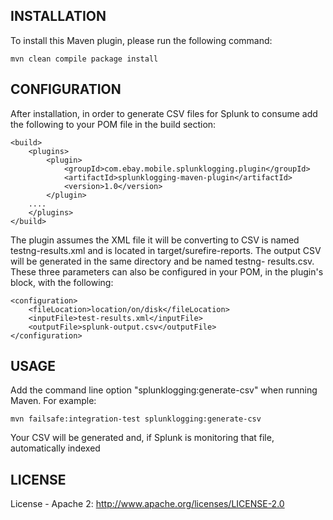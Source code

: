 ## INSTALLATION
To install this Maven plugin, please run the following command:

    mvn clean compile package install


## CONFIGURATION
After installation, in order to generate CSV files for Splunk to consume add the following to your POM file in the build section:

    <build>
        <plugins>
            <plugin>
                <groupId>com.ebay.mobile.splunklogging.plugin</groupId>
                <artifactId>splunklogging-maven-plugin</artifactId>
                <version>1.0</version>
            </plugin>
	    ....
        </plugins>
    </build>

The plugin assumes the XML file it will be converting to CSV is named testng-results.xml and is located in target/surefire-reports.  The output CSV will be generated in the same directory and be named testng-
results.csv.  These three parameters can also be configured in your POM, in the plugin's block, with the following:

    <configuration>
        <fileLocation>location/on/disk</fileLocation>
		<inputFile>test-results.xml</inputFile>
		<outputFile>splunk-output.csv</outputFile>
    </configuration>

## USAGE
Add the command line option "splunklogging:generate-csv" when running Maven.  For example:

    mvn failsafe:integration-test splunklogging:generate-csv

Your CSV will be generated and, if Splunk is monitoring that file, automatically indexed

## LICENSE
License - Apache 2: http://www.apache.org/licenses/LICENSE-2.0
